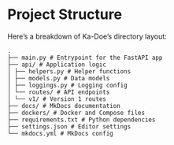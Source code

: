 # Project Structure

Here’s a breakdown of Ka-Doe’s directory layout:

```plain
.
├── main.py # Entrypoint for the FastAPI app
├── api/ # Application logic
│ ├── helpers.py # Helper functions
│ ├── models.py # Data models
│ ├── loggings.py # Logging config
│ └── routes/ # API endpoints
│ └── v1/ # Version 1 routes
├── docs/ # MkDocs documentation
├── dockers/ # Docker and Compose files
├── requirements.txt # Python dependencies
├── settings.json # Editor settings
└── mkdocs.yml # MkDocs config
```